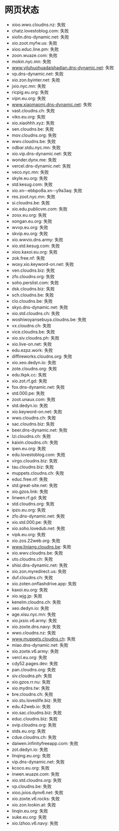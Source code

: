 # 网页状态
- xioo.wwo.cloudns.nz: 失败
- chatz.lovestoblog.com: 失败
- xiolin.dns-dynamic.net: 失败
- xio.zoot.myfw.us: 失败
- xioo.educ.line.pm: 失败
- zoon.wuaze.com: 失败
- mokin.nyc.mn: 失败
- www.yiluhuohuadaishadian.dns-dynamic.net: 失败
- vp.dns-dynamic.net: 失败
- xio.zon.byinter.net: 失败
- jxio.nyc.mn: 失败
- ricpig.eu.org: 失败
- vipn.eu.org: 失败
- www.xiaomaomi.dns-dynamic.net: 失败
- vast.cloudns.ch: 失败
- viko.eu.org: 失败
- xio.xiaohhh.xyz: 失败
- sen.cloudns.be: 失败
- mov.cloudns.org: 失败
- wwv.cloudns.be: 失败
- odbar.stdu.nyc.mn: 失败
- xio.vip.dns-dynamic.net: 失败
- wonder.dynx.me: 失败
- vercel.dns-dynamic.net: 失败
- veco.nyc.mn: 失败
- skyle.eu.org: 失败
- std.kesug.com: 失败
- xio.xn--ebbpo8a.xn--y9a3aq: 失败
- res.zoot.nyc.mn: 失败
- si.cloudns.be: 失败
- xio.edu.publicvm.com: 失败
- zosx.eu.org: 失败
- xongan.eu.org: 失败
- wvvp.eu.org: 失败
- skvip.eu.org: 失败
- xio.wwvio.dns.army: 失败
- xio.std.kesug.com: 失败
- xioo.kaxoi.eu.org: 失败
- zok.free.nf: 失败
- woxy.xio.keyword-on.net: 失败
- ven.cloudns.biz: 失败
- zfo.cloudns.org: 失败
- soho.perslist.com: 失败
- dsk.cloudns.biz: 失败
- sch.cloudns.be: 失败
- clo.cloudns.be: 失败
- skyo.dns-dynamic.net: 失败
- xio.std.cloudns.ch: 失败
- woshiwoyansebuya.cloudns.be: 失败
- vx.cloudns.ch: 失败
- vice.cloudns.be: 失败
- xio.siv.cloudns.ph: 失败
- xio.live-on.net: 失败
- edu.ezpz.work: 失败
- diffireworks.cloudns.org: 失败
- xio.xeo.dedyn.io: 失败
- zote.cloudns.org: 失败
- edu.tkpk.cc: 失败
- xio.zot.rf.gd: 失败
- fox.dns-dynamic.net: 失败
- std.000.pe: 失败
- zoot.unaux.com: 失败
- std.dedyn.io: 失败
- xio.keyword-on.net: 失败
- wwo.cloudns.ch: 失败
- sac.cloudns.biz: 失败
- beer.dns-dynamic.net: 失败
- lzi.cloudns.ch: 失败
- kaixin.cloudns.ch: 失败
- ipen.eu.org: 失败
- edu.lovestoblog.com: 失败
- virgo.cloudns.biz: 失败
- tau.cloudns.biz: 失败
- muppets.cloudns.ch: 失败
- educ.free.nf: 失败
- std.great-site.net: 失败
- xio.gzos.link: 失败
- linwen.rf.gd: 失败
- std.cloudns.org: 失败
- ipzo.eu.org: 失败
- zfo.dns-dynamic.net: 失败
- xio.std.000.pe: 失败
- xio.soho.lovedub.net: 失败
- vipk.eu.org: 失败
- xio.zos.22web.org: 失败
- www.liniang.cloudns.be: 失败
- xio.wwv.cloudns.be: 失败
- uto.cloudns.ch: 失败
- shisi.dns-dynamic.net: 失败
- xio.zon.myredirect.us: 失败
- duf.cloudns.ch: 失败
- xio.zoten.onflashdrive.app: 失败
- kaxoi.eu.org: 失败
- xio.wjg.jp: 失败
- kenelm.cloudns.ch: 失败
- xeo.dedyn.io: 失败
- age.xisu.nyc.mn: 失败
- xio.jxsio.v6.army: 失败
- xio.zoxte.dns.navy: 失败
- wwo.cloudns.nz: 失败
- www.muppets.cloudns.ch: 失败
- miao.dns-dynamic.net: 失败
- xio.zoxte.v6.army: 失败
- vercl.eu.org: 失败
- cdy52.pages.dev: 失败
- pan.cloudns.org: 失败
- siv.cloudns.ph: 失败
- xio.gzos.rr.nu: 失败
- xio.mydns.tw: 失败
- bre.cloudns.ch: 失败
- xio.stu.loveslife.biz: 失败
- edu.42web.io: 失败
- xio.sac.cloudns.biz: 失败
- educ.cloudns.biz: 失败
- svip.cloudns.org: 失败
- stds.eu.org: 失败
- cdue.cloudns.ch: 失败
- daiwen.infinityfreeapp.com: 失败
- zot.dedyn.io: 失败
- linqing.eu.org: 失败
- vip.dns-dynamic.net: 失败
- kcoco.eu.org: 失败
- inwen.wuaze.com: 失败
- xio.std.cloudns.org: 失败
- vp.cloudns.be: 失败
- xioo.jxios.dynv6.net: 失败
- xio.zoxte.v6.rocks: 失败
- xio.zon.lookin.at: 失败
- linqin.eu.org: 失败
- suke.eu.org: 失败
- xio.lzhoo.v6.navy: 失败
